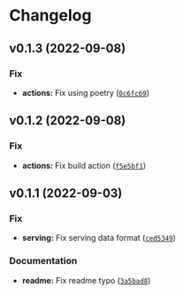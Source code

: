# Changelog

<!--next-version-placeholder-->

## v0.1.3 (2022-09-08)
### Fix
* **actions:** Fix using poetry ([`0c6fc69`](https://github.com/SynapseAnalytics/konan-titanic-model/commit/0c6fc69b2ae6a9e1aab342d55b158da11dfb8ac6))

## v0.1.2 (2022-09-08)
### Fix
* **actions:** Fix build action ([`f5e5bf1`](https://github.com/SynapseAnalytics/konan-titanic-model/commit/f5e5bf13b4861efc5dd75a760aa9ffc10ab4f7dd))

## v0.1.1 (2022-09-03)
### Fix
* **serving:** Fix serving data format ([`ced5349`](https://github.com/SynapseAnalytics/konan-titanic-model/commit/ced53496d80d1d2cec94adae2a37626ab2c718a2))

### Documentation
* **readme:** Fix readme typo ([`3a5bad8`](https://github.com/SynapseAnalytics/konan-titanic-model/commit/3a5bad8e947c8702ed8fafdf2027b64f82bea901))
